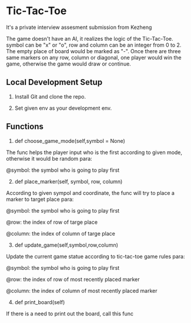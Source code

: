 # Tic-Tac-Toe
It's a private interview assesment submission from Kezheng

The game doesn't have an AI, it realizes the logic of the Tic-Tac-Toe. symbol can be "x" or "o", row and column can be an integer from 0 to 2. The empty place of board would be marked as "-". Once there are three same markers on any row, column or diagonal, one player would win the game, otherwise the game would draw or continue.


## **Local Development Setup**
1. Install Git and clone the repo.

2. Set given env as your development env.

## **Functions**
1.  def choose_game_mode(self,symbol = None)

The func helps the player input who is the first according to given mode, otherwise it would be random
para:

@symbol: the symbol who is going to play first

2.  def place_marker(self, symbol, row, column)

According to given sympol and coordinate, the func will try to place a marker to target place
para:

@symbol: the symbol who is going to play first

@row: the index of row of targe place

@column: the index of column of targe place

3.  def update_game(self,symbol,row,column)

Update the current game statue according to tic-tac-toe game rules
para:

@symbol: the symbol who is going to play first

@row: the index of row of most recently placed marker

@column: the index of column of most recently placed marker

4.  def print_board(self)

If there is a need to print out the board, call this func
